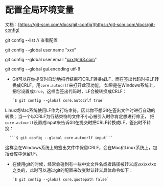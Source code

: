 # 配置全局环境变量

文档：[https://git-scm.com/docs/git-config](https://git-scm.com/docs/git-config)

git config --list // 查看配置

git config --global user.name "xxx"

git config --global user.email "xxx@163.com"

git config --global gui.encoding utf-8

* Git可以在你提交时自动地把行结束符CRLF转换成LF，而在签出代码时把LF转换成CRLF。用`core.autocrlf`来打开此项功能， 如果是在Windows系统上，把它设置成`true`，这样当签出代码时，LF会被转换成CRLF：

      `$ git config --global core.autocrlf true`

Linux或Mac系统使用LF作为行结束符，因此你不想Git在签出文件时进行自动的转换；当一个以CRLF为行结束符的文件不小心被引入时你肯定想进行修正， 把`core.autocrlf`设置成input来告诉Git在提交时把CRLF转换成LF，签出时不转换：

      ```$ git config --global core.autocrlf input```

这样会在Windows系统上的签出文件中保留CRLF，会在Mac和Linux系统上，包括仓库中保留LF。

* 在使用git的时候，经常会碰到有一些中文文件名或者路径被转义成\xx\xx\xx之类的，此时可以通过git的配置来改变默认转义具体命令如下：

      `$ git config --global core.quotepath false`



